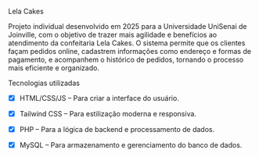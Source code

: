 Lela Cakes

Projeto individual desenvolvido em 2025 para a Universidade UniSenai de Joinville, com o objetivo de trazer mais agilidade e benefícios ao atendimento da confeitaria Lela Cakes. O sistema permite que os clientes façam pedidos online, cadastrem informações como endereço e formas de pagamento, e acompanhem o histórico de pedidos, tornando o processo mais eficiente e organizado.

Tecnologias utilizadas

 - [X] HTML/CSS/JS – Para criar a interface do usuário.

 - [X] Tailwind CSS – Para estilização moderna e responsiva.

 - [X] PHP – Para a lógica de backend e processamento de dados.

 - [X] MySQL – Para armazenamento e gerenciamento do banco de dados.
